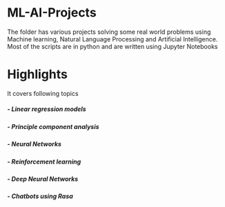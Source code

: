 # ML-AI-Projects

The folder has various projects solving some real world problems using Machine learning, Natural Language Processing and Artificial Intelligence. Most of the scripts are in python and are written using Jupyter Notebooks

# Highlights

It covers following topics 

##### - Linear regression models

##### - Principle component analysis

##### - Neural Networks

##### - Reinforcement learning

##### - Deep Neural Networks

##### - Chatbots using Rasa

